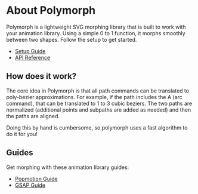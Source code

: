 # About Polymorph

Polymorph is a lightweight SVG morphing library that is built to work with your animation library.  Using a simple 0 to 1 function, it morphs smoothly between two shapes.  Follow the setup to get started.

- [Setup Guide](./setup.md)
- [API Reference](./api.md)

## How does it work?

The core idea in Polymorph is that all path commands can be translated to poly-bezier approximations.  For example, if the path includes the A (arc command), that can be translated to 1 to 3 cubic beziers.  The two paths are normalized (additional points and subpaths are added as needed) and then the paths are aligned.  

Doing this by hand is cumbersome, so polymorph uses a fast algorithm to do it for you!

## Guides

Get morphing with these animation library guides:

- [Popmotion Guide](/guide/getting-started-popmotion.md)
- [GSAP Guide](/guide/getting-started-gsap.md)
